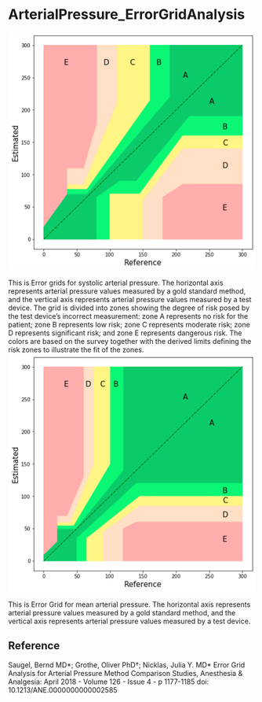 # ArterialPressure_ErrorGridAnalysis
![Image](./ArterialPressure_ErrorGrid/systolic.png "Example Image") 

This is Error grids for systolic arterial pressure. The horizontal axis represents arterial pressure values measured by a gold standard method, and the vertical axis represents arterial pressure values measured by a test device. The grid is divided into zones showing the degree of risk posed by the test device’s incorrect measurement: zone A represents no risk for the patient; zone B represents low risk; zone C represents moderate risk; zone D represents significant risk; and zone E represents dangerous risk. The colors are based on the survey together with the derived limits defining the risk zones to illustrate the fit of the zones.
![Image](./ArterialPressure_ErrorGrid/mean.png "Example Image")

This is Error Grid for mean arterial pressure. The horizontal axis represents arterial pressure values measured by a gold standard method, and the vertical axis represents arterial pressure values measured by a test device.
## Reference
Saugel, Bernd MD*; Grothe, Oliver PhD†; Nicklas, Julia Y. MD* Error Grid Analysis for Arterial Pressure Method Comparison Studies, Anesthesia & Analgesia: April 2018 - Volume 126 - Issue 4 - p 1177-1185 doi: 10.1213/ANE.0000000000002585
